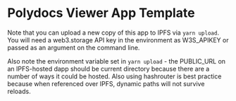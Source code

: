 # Polydocs Viewer App Template
Note that you can upload a new copy of this app to IPFS via `yarn upload`. You will need a web3.storage API key in the environment as W3S_APIKEY or passed as an argument on the command line. 

Also note the environment variable set in `yarn upload` - the PUBLIC_URL on an IPFS-hosted dapp should be current directory because there are a number of ways it could be hosted. Also using hashrouter is best practice because when referenced over IPFS, dynamic paths will not survive reloads. 
